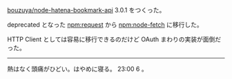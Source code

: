 [bouzuya/node-hatena-bookmark-api][] 3.0.1 をつくった。

deprecated となった [npm:request][] から [npm:node-fetch][] に移行した。

HTTP Client としては容易に移行できるのだけど OAuth まわりの実装が面倒だった。

---

熱はなく頭痛がひどい。はやめに寝る。 23:00 6 。

[bouzuya/node-hatena-bookmark-api]: https://github.com/bouzuya/node-hatena-bookmark-api
[npm:node-fetch]: https://www.npmjs.com/package/node-fetch
[npm:request]: https://www.npmjs.com/package/request
